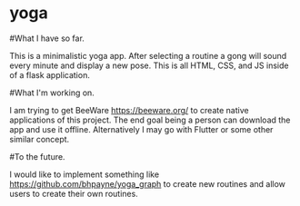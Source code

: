 # yoga
#What I have so far.

This is a minimalistic yoga app. After selecting a routine a gong will sound every minute and display a new pose.
This is all HTML, CSS, and JS inside of a flask application. 

#What I'm working on.

I am trying to get BeeWare https://beeware.org/ to create native applications of this project. The end goal being a person can download the app and use it offline. 
Alternatively I may go with Flutter or some other similar concept.

#To the future.

I would like to implement something like https://github.com/bhpayne/yoga_graph to create new routines and allow users to create their own routines.
